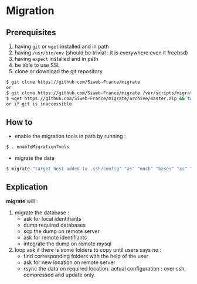 # Migration

## Prerequisites

1. having `git` or `wget` installed and in path
2. having `/usr/bin/env` (should be trivial : it is everywhere even it freebsd)
3. having `expect` installed and in path
4. be able to use SSL
5. clone or download the git repository
```bash
$ git clone https://github.com/Siweb-France/migrate
or
$ git clone https://github.com/Siweb-France/migrate /var/scripts/migrate # for custom location
$ wget https://github.com/Siweb-France/migrate/archive/master.zip && tar -xf master.zip && rm master.zip
or if git is inaccessible
```


## How to

* enable the migration tools in path by running :
```bash
$ . enableMigrationTools
```
* migrate the data
```bash
$ migrate "target host added to .ssh/config" "as" "much" "bases" "as" "needed"
```

## Explication

**migrate** will : 
1. migrate the database :
    * ask for local identifiants
    * dump required databases
    * scp the dump on remote server
    * ask for remote identifiants
    * integrate the dump on remote mysql
2. loop ask if there is some folders to copy until users says no :
    * find corresponding folders with the help of the user
    * ask for new location on remote server
    * rsync the data on required location. actual configuration : over ssh, compressed and update only.
